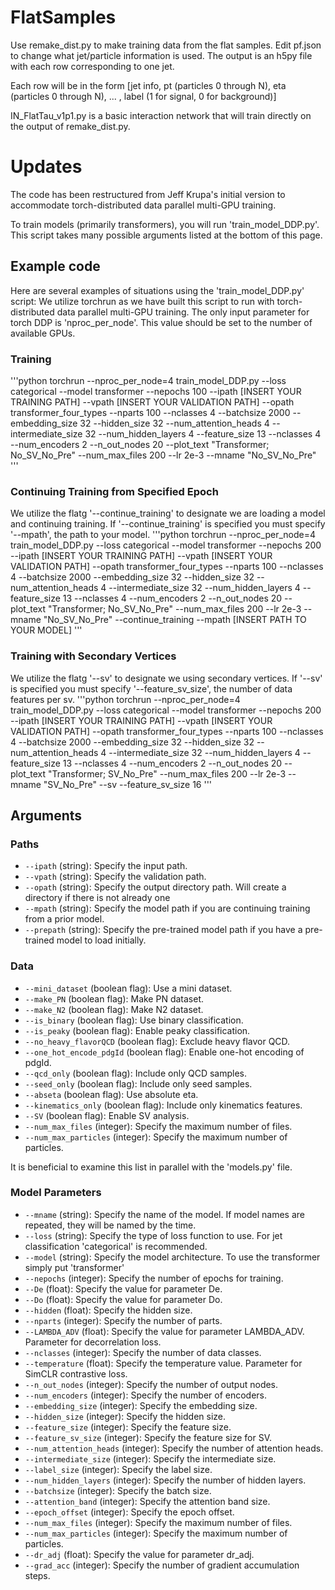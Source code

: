 # FlatSamples

Use remake_dist.py to make training data from the flat samples.
Edit pf.json to change what jet/particle information is used.
The output is an h5py file with each row corresponding to one jet. 

Each row will be in the form [jet info, pt (particles 0 through N), eta (particles 0 through N), ... , label (1 for signal, 0 for background)]

IN_FlatTau_v1p1.py is a basic interaction network that will train directly on the output of remake_dist.py.

# Updates
The code has been restructured from Jeff Krupa's initial version to accommodate torch-distributed data parallel multi-GPU training.  

To train models (primarily transformers), you will run 'train_model_DDP.py'. This script takes many possible arguments listed at the bottom of this page.

## Example code
Here are several examples of situations using the 'train_model_DDP.py' script:
We utilize torchrun as we have built this script to run with torch-distributed data parallel multi-GPU training. The only input parameter for torch DDP is 'nproc_per_node'. This value should be set to the number of available GPUs.

### Training 
'''python
torchrun --nproc_per_node=4 train_model_DDP.py --loss categorical --model transformer --nepochs 100 --ipath [INSERT YOUR TRAINING PATH] --vpath [INSERT YOUR VALIDATION PATH] --opath transformer_four_types --nparts 100 --nclasses 4 --batchsize 2000 --embedding_size 32 --hidden_size 32 --num_attention_heads 4 --intermediate_size 32 --num_hidden_layers 4 --feature_size 13 --nclasses 4 --num_encoders 2 --n_out_nodes 20 --plot_text "Transformer; No_SV_No_Pre" --num_max_files 200 --lr 2e-3 --mname "No_SV_No_Pre"
'''

### Continuing Training from Specified Epoch
We utilize the flatg '--continue_training' to designate we are loading a model and continuing training. If '--continue_training' is specified you must specify '--mpath', the path to your model. 
'''python 
torchrun --nproc_per_node=4 train_model_DDP.py --loss categorical --model transformer --nepochs 200 --ipath [INSERT YOUR TRAINING PATH] --vpath [INSERT YOUR VALIDATION PATH] --opath transformer_four_types --nparts 100 --nclasses 4 --batchsize 2000 --embedding_size 32 --hidden_size 32 --num_attention_heads 4 --intermediate_size 32 --num_hidden_layers 4 --feature_size 13 --nclasses 4 --num_encoders 2 --n_out_nodes 20 --plot_text "Transformer; No_SV_No_Pre" --num_max_files 200 --lr 2e-3 --mname "No_SV_No_Pre" --continue_training --mpath [INSERT PATH TO YOUR MODEL]
'''

### Training with Secondary Vertices 
We utilize the flatg '--sv' to designate we using secondary vertices. If '--sv' is specified you must specify '--feature_sv_size', the number of data features per sv. 
'''python 
torchrun --nproc_per_node=4 train_model_DDP.py --loss categorical --model transformer --nepochs 200 --ipath [INSERT YOUR TRAINING PATH] --vpath [INSERT YOUR VALIDATION PATH] --opath transformer_four_types --nparts 100 --nclasses 4 --batchsize 2000 --embedding_size 32 --hidden_size 32 --num_attention_heads 4 --intermediate_size 32 --num_hidden_layers 4 --feature_size 13 --nclasses 4 --num_encoders 2 --n_out_nodes 20 --plot_text "Transformer; SV_No_Pre" --num_max_files 200 --lr 2e-3 --mname "SV_No_Pre" --sv --feature_sv_size 16 
'''

## Arguments
### Paths
- `--ipath` (string): Specify the input path.
- `--vpath` (string): Specify the validation path.
- `--opath` (string): Specify the output directory path. Will create a directory if there is not already one
- `--mpath` (string): Specify the model path if you are continuing training from a prior model.
- `--prepath` (string): Specify the pre-trained model path if you have a pre-trained model to load initially.

### Data
- `--mini_dataset` (boolean flag): Use a mini dataset.
- `--make_PN` (boolean flag): Make PN dataset.
- `--make_N2` (boolean flag): Make N2 dataset.
- `--is_binary` (boolean flag): Use binary classification.
- `--is_peaky` (boolean flag): Enable peaky classification.
- `--no_heavy_flavorQCD` (boolean flag): Exclude heavy flavor QCD.
- `--one_hot_encode_pdgId` (boolean flag): Enable one-hot encoding of pdgId.
- `--qcd_only` (boolean flag): Include only QCD samples.
- `--seed_only` (boolean flag): Include only seed samples.
- `--abseta` (boolean flag): Use absolute eta.
- `--kinematics_only` (boolean flag): Include only kinematics features.
- `--SV` (boolean flag): Enable SV analysis.
- `--num_max_files` (integer): Specify the maximum number of files.
- `--num_max_particles` (integer): Specify the maximum number of particles.

It is beneficial to examine this list in parallel with the 'models.py' file. 
### Model Parameters
- `--mname` (string): Specify the name of the model. If model names are repeated, they will be named by the time.
- `--loss` (string): Specify the type of loss function to use. For jet classification 'categorical' is recommended. 
- `--model` (string): Specify the model architecture. To use the transformer simply put 'transformer'
- `--nepochs` (integer): Specify the number of epochs for training.
- `--De` (float): Specify the value for parameter De.
- `--Do` (float): Specify the value for parameter Do.
- `--hidden` (float): Specify the hidden size.
- `--nparts` (integer): Specify the number of parts. 
- `--LAMBDA_ADV` (float): Specify the value for parameter LAMBDA_ADV. Parameter for decorrelation loss.
- `--nclasses` (integer): Specify the number of data classes. 
- `--temperature` (float): Specify the temperature value. Parameter for SimCLR contrastive loss. 
- `--n_out_nodes` (integer): Specify the number of output nodes.
- `--num_encoders` (integer): Specify the number of encoders.
- `--embedding_size` (integer): Specify the embedding size.
- `--hidden_size` (integer): Specify the hidden size.
- `--feature_size` (integer): Specify the feature size.
- `--feature_sv_size` (integer): Specify the feature size for SV.
- `--num_attention_heads` (integer): Specify the number of attention heads.
- `--intermediate_size` (integer): Specify the intermediate size.
- `--label_size` (integer): Specify the label size.
- `--num_hidden_layers` (integer): Specify the number of hidden layers.
- `--batchsize` (integer): Specify the batch size.
- `--attention_band` (integer): Specify the attention band size.
- `--epoch_offset` (integer): Specify the epoch offset.
- `--num_max_files` (integer): Specify the maximum number of files.
- `--num_max_particles` (integer): Specify the maximum number of particles.
- `--dr_adj` (float): Specify the value for parameter dr_adj.
- `--grad_acc` (integer): Specify the number of gradient accumulation steps.

